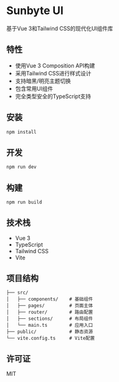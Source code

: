 # Sunbyte UI

基于Vue 3和Tailwind CSS的现代化UI组件库

## 特性

- 使用Vue 3 Composition API构建
- 采用Tailwind CSS进行样式设计
- 支持暗黑/明亮主题切换
- 包含常用UI组件
- 完全类型安全的TypeScript支持

## 安装

```bash
npm install
```

## 开发

```bash
npm run dev
```

## 构建

```bash
npm run build
```

## 技术栈

- Vue 3
- TypeScript
- Tailwind CSS
- Vite

## 项目结构

```
├── src/
│   ├── components/    # 基础组件
│   ├── pages/         # 页面主体
│   ├── router/        # 路由配置
│   ├── sections/      # 布局组件
│   └── main.ts        # 应用入口
├── public/            # 静态资源
└── vite.config.ts     # Vite配置
```

## 许可证

MIT